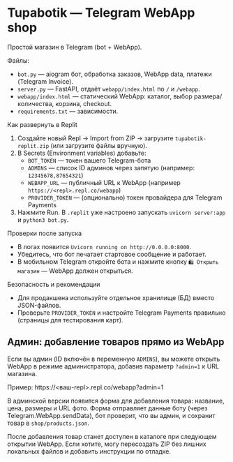 # Tupabotik — Telegram WebApp shop

Простой магазин в Telegram (bot + WebApp).

Файлы:
- `bot.py` — aiogram бот, обработка заказов, WebApp data, платежи (Telegram Invoice).
- `server.py` — FastAPI, отдаёт `webapp/index.html` по `/` и `/webapp`.
- `webapp/index.html` — статический WebApp: каталог, выбор размера/количества, корзина, checkout.
- `requirements.txt` — зависимости.

Как развернуть в Replit
1. Создайте новый Repl → Import from ZIP → загрузите `tupabotik-replit.zip` (или загрузите файлы вручную).
2. В Secrets (Environment variables) добавьте:
   - `BOT_TOKEN` — токен вашего Telegram-бота
   - `ADMINS` — список ID админов через запятую (например: `12345678,87654321`)
   - `WEBAPP_URL` — публичный URL к WebApp (например `https://<repl>.repl.co/webapp`)
   - `PROVIDER_TOKEN` — (опционально) токен провайдера для Telegram Payments
3. Нажмите Run. В `.replit` уже настроено запускать `uvicorn server:app` и `python3 bot.py`.

Проверки после запуска
- В логах появится `Uvicorn running on http://0.0.0.0:8000`.
- Убедитесь, что бот печатает стартовое сообщение и работает.
- В мобильном Telegram откройте бота и нажмите кнопку `🛍 Открыть магазин` — WebApp должен открыться.

Безопасность и рекомендации
- Для продакшена используйте отдельное хранилище (БД) вместо JSON-файлов.
- Проверьте `PROVIDER_TOKEN` и настройте Telegram Payments правильно (страницы для тестирования карт).

Админ: добавление товаров прямо из WebApp
-------------------------------------------------
Если вы админ (ID включён в переменную `ADMINS`), вы можете открыть WebApp в режиме администратора, добавив параметр `?admin=1` к URL магазина.

Пример: https://<ваш-repl>.repl.co/webapp?admin=1

В админской версии появится форма для добавления товара: название, цена, размеры и URL фото.
Форма отправляет данные боту (через Telegram.WebApp.sendData), бот проверит, что вы админ, и сохранит товар в `shop/products.json`.

После добавления товар станет доступен в каталоге при следующем открытии WebApp.
Если хотите, могу пересоздать ZIP без лишних локальных файлов и добавить инструкции по отладке.
